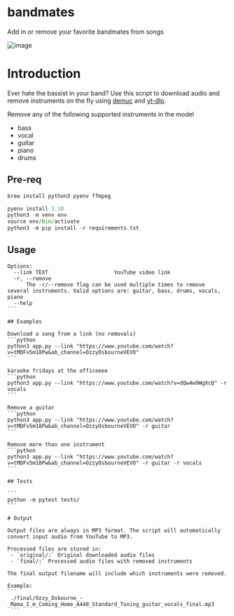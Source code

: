 
# bandmates
Add in or remove your favorite bandmates from songs

![image](https://github.com/stekole/bandmates/assets/30674956/4b9942e2-7f7f-4d21-94d0-329309348993)

# Introduction

Ever hate the bassist in your band? Use this script to download audio and remove instruments on the fly using [demuc](https://github.com/facebookresearch/demucs) and [yt-dlp](https://github.com/yt-dlp/yt-dlp).

Remove any of the following supported instruments in the model
- bass
- vocal
- guitar
- piano
- drums

## Pre-req

```bash
brew install python3 pyenv ffmpeg
```

```python
pyenv install 3.10
python3 -m venv env
source env/bin/activate
python3 -m pip install -r requirements.txt
```

## Usage

````
Options:
  --link TEXT                     YouTube video link
  -r, --remove
      The -r/--remove flag can be used multiple times to remove several instruments. Valid options are: guitar, bass, drums, vocals, piano
  --help
```

## Examples

Download a song from a link (no removals)
```python
python3 app.py --link "https://www.youtube.com/watch?v=tMDFv5m18Pw&ab_channel=OzzyOsbourneVEVO"
```

karaoke fridays at the officeeee
```python
python3 app.py --link "https://www.youtube.com/watch?v=dQw4w9WgXcQ" -r vocals
```

Remove a guitar
```python
python3 app.py --link "https://www.youtube.com/watch?v=tMDFv5m18Pw&ab_channel=OzzyOsbourneVEVO" -r guitar
```

Remove more than one instrument
```python
python3 app.py --link "https://www.youtube.com/watch?v=tMDFv5m18Pw&ab_channel=OzzyOsbourneVEVO" -r guitar -r vocals
```

## Tests

```
python -m pytest tests/
```

# Output

Output files are always in MP3 format. The script will automatically convert input audio from YouTube to MP3.

Processed files are stored in:
 - `original/:` Original downloaded audio files
 - `final/:` Processed audio files with removed instruments

The final output filename will include which instruments were removed.

Example:
```
 ./final/Ozzy_Osbourne_-_Mama_I_m_Coming_Home_A440_Standard_Tuning_guitar_vocals_final.mp3
 ```


